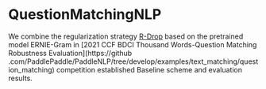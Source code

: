 # QuestionMatchingNLP
We combine the regularization strategy [R-Drop](https://arxiv.org/abs/2106.14448) based on the pretrained model ERNIE-Gram in [2021 CCF BDCI Thousand Words-Question Matching Robustness Evaluation](https://github .com/PaddlePaddle/PaddleNLP/tree/develop/examples/text_matching/question_matching) competition established Baseline scheme and evaluation results.
